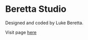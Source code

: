 # Beretta Studio

Designed and coded by Luke Beretta. 

Visit page [here](https://lukeberetta.github.io/beretta-studio)

